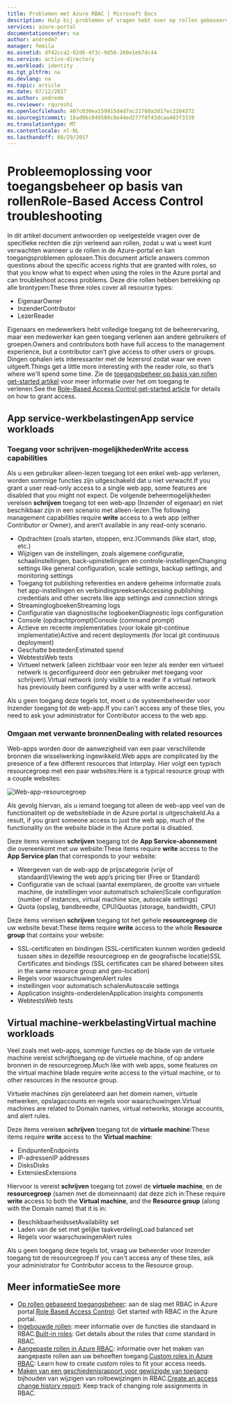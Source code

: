 ```yaml
---
title: Problemen met Azure RBAC | Microsoft Docs
description: Hulp bij problemen of vragen hebt over op rollen gebaseerd toegangsbeheer resources.
services: azure-portal
documentationcenter: na
author: andredm7
manager: femila
ms.assetid: df42cca2-02d6-4f3c-9d56-260e1eb7dc44
ms.service: active-directory
ms.workload: identity
ms.tgt_pltfrm: na
ms.devlang: na
ms.topic: article
ms.date: 07/12/2017
ms.author: andredm
ms.reviewer: rqureshi
ms.openlocfilehash: 407c030ea159915d4d7ac21760a3d17ec2204372
ms.sourcegitcommit: 18ad9bc049589c8e44ed277f8f43dcaa483f3339
ms.translationtype: MT
ms.contentlocale: nl-NL
ms.lasthandoff: 08/29/2017
---
```

# <a name="role-based-access-control-troubleshooting"></a><span data-ttu-id="0acdf-103">Probleemoplossing voor toegangsbeheer op basis van rollen</span><span class="sxs-lookup"><span data-stu-id="0acdf-103">Role-Based Access Control troubleshooting</span></span>

<span data-ttu-id="0acdf-104">In dit artikel document antwoorden op veelgestelde vragen over de specifieke rechten die zijn verleend aan rollen, zodat u wat u weet kunt verwachten wanneer u de rollen in de Azure-portal en kan toegangsproblemen oplossen.</span><span class="sxs-lookup"><span data-stu-id="0acdf-104">This document article answers common questions about the specific access rights that are granted with roles, so that you know what to expect when using the roles in the Azure portal and can troubleshoot access problems.</span></span> <span data-ttu-id="0acdf-105">Deze drie rollen hebben betrekking op alle brontypen:</span><span class="sxs-lookup"><span data-stu-id="0acdf-105">These three roles cover all resource types:</span></span>

* <span data-ttu-id="0acdf-106">Eigenaar</span><span class="sxs-lookup"><span data-stu-id="0acdf-106">Owner</span></span>  
* <span data-ttu-id="0acdf-107">Inzender</span><span class="sxs-lookup"><span data-stu-id="0acdf-107">Contributor</span></span>  
* <span data-ttu-id="0acdf-108">Lezer</span><span class="sxs-lookup"><span data-stu-id="0acdf-108">Reader</span></span>  

<span data-ttu-id="0acdf-109">Eigenaars en medewerkers hebt volledige toegang tot de beheerervaring, maar een medewerker kan geen toegang verlenen aan andere gebruikers of groepen.</span><span class="sxs-lookup"><span data-stu-id="0acdf-109">Owners and contributors both have full access to the management experience, but a contributor can’t give access to other users or groups.</span></span> <span data-ttu-id="0acdf-110">Dingen ophalen iets interessanter met de lezersrol zodat waar we even uitgeeft.</span><span class="sxs-lookup"><span data-stu-id="0acdf-110">Things get a little more interesting with the reader role, so that’s where we'll spend some time.</span></span> <span data-ttu-id="0acdf-111">Zie de [toegangsbeheer op basis van rollen get-started artikel](role-based-access-control-configure.md) voor meer informatie over het om toegang te verlenen.</span><span class="sxs-lookup"><span data-stu-id="0acdf-111">See the [Role-Based Access Control get-started article](role-based-access-control-configure.md) for details on how to grant access.</span></span>

## <a name="app-service-workloads"></a><span data-ttu-id="0acdf-112">App service-werkbelastingen</span><span class="sxs-lookup"><span data-stu-id="0acdf-112">App service workloads</span></span>
### <a name="write-access-capabilities"></a><span data-ttu-id="0acdf-113">Toegang voor schrijven-mogelijkheden</span><span class="sxs-lookup"><span data-stu-id="0acdf-113">Write access capabilities</span></span>
<span data-ttu-id="0acdf-114">Als u een gebruiker alleen-lezen toegang tot een enkel web-app verlenen, worden sommige functies zijn uitgeschakeld dat u niet verwacht.</span><span class="sxs-lookup"><span data-stu-id="0acdf-114">If you grant a user read-only access to a single web app, some features are disabled that you might not expect.</span></span> <span data-ttu-id="0acdf-115">De volgende beheermogelijkheden vereisen **schrijven** toegang tot een web-app (Inzender of eigenaar) en niet beschikbaar zijn in een scenario met alleen-lezen.</span><span class="sxs-lookup"><span data-stu-id="0acdf-115">The following management capabilities require **write** access to a web app (either Contributor or Owner), and aren’t available in any read-only scenario.</span></span>

* <span data-ttu-id="0acdf-116">Opdrachten (zoals starten, stoppen, enz.)</span><span class="sxs-lookup"><span data-stu-id="0acdf-116">Commands (like start, stop, etc.)</span></span>
* <span data-ttu-id="0acdf-117">Wijzigen van de instellingen, zoals algemene configuratie, schaalinstellingen, back-upinstellingen en controle-instellingen</span><span class="sxs-lookup"><span data-stu-id="0acdf-117">Changing settings like general configuration, scale settings, backup settings, and monitoring settings</span></span>
* <span data-ttu-id="0acdf-118">Toegang tot publishing referenties en andere geheime informatie zoals het app-instellingen en verbindingsreeksen</span><span class="sxs-lookup"><span data-stu-id="0acdf-118">Accessing publishing credentials and other secrets like app settings and connection strings</span></span>
* <span data-ttu-id="0acdf-119">Streaminglogboeken</span><span class="sxs-lookup"><span data-stu-id="0acdf-119">Streaming logs</span></span>
* <span data-ttu-id="0acdf-120">Configuratie van diagnostische logboeken</span><span class="sxs-lookup"><span data-stu-id="0acdf-120">Diagnostic logs configuration</span></span>
* <span data-ttu-id="0acdf-121">Console (opdrachtprompt)</span><span class="sxs-lookup"><span data-stu-id="0acdf-121">Console (command prompt)</span></span>
* <span data-ttu-id="0acdf-122">Actieve en recente implementaties (voor lokale git-continue implementatie)</span><span class="sxs-lookup"><span data-stu-id="0acdf-122">Active and recent deployments (for local git continuous deployment)</span></span>
* <span data-ttu-id="0acdf-123">Geschatte besteden</span><span class="sxs-lookup"><span data-stu-id="0acdf-123">Estimated spend</span></span>
* <span data-ttu-id="0acdf-124">Webtests</span><span class="sxs-lookup"><span data-stu-id="0acdf-124">Web tests</span></span>
* <span data-ttu-id="0acdf-125">Virtueel netwerk (alleen zichtbaar voor een lezer als eerder een virtueel netwerk is geconfigureerd door een gebruiker met toegang voor schrijven).</span><span class="sxs-lookup"><span data-stu-id="0acdf-125">Virtual network (only visible to a reader if a virtual network has previously been configured by a user with write access).</span></span>

<span data-ttu-id="0acdf-126">Als u geen toegang deze tegels tot, moet u de systeembeheerder voor Inzender toegang tot de web-app.</span><span class="sxs-lookup"><span data-stu-id="0acdf-126">If you can't access any of these tiles, you need to ask your administrator for Contributor access to the web app.</span></span>

### <a name="dealing-with-related-resources"></a><span data-ttu-id="0acdf-127">Omgaan met verwante bronnen</span><span class="sxs-lookup"><span data-stu-id="0acdf-127">Dealing with related resources</span></span>
<span data-ttu-id="0acdf-128">Web-apps worden door de aanwezigheid van een paar verschillende bronnen die wisselwerking ingewikkeld.</span><span class="sxs-lookup"><span data-stu-id="0acdf-128">Web apps are complicated by the presence of a few different resources that interplay.</span></span> <span data-ttu-id="0acdf-129">Hier volgt een typisch resourcegroep met een paar websites:</span><span class="sxs-lookup"><span data-stu-id="0acdf-129">Here is a typical resource group with a couple websites:</span></span>

![Web-app-resourcegroep](./media/role-based-access-control-troubleshooting/website-resource-model.png)

<span data-ttu-id="0acdf-131">Als gevolg hiervan, als u iemand toegang tot alleen de web-app veel van de functionaliteit op de websiteblade in de Azure portal is uitgeschakeld.</span><span class="sxs-lookup"><span data-stu-id="0acdf-131">As a result, if you grant someone access to just the web app, much of the functionality on the website blade in the Azure portal is disabled.</span></span>

<span data-ttu-id="0acdf-132">Deze items vereisen **schrijven** toegang tot de **App Service-abonnement** die overeenkomt met uw website:</span><span class="sxs-lookup"><span data-stu-id="0acdf-132">These items require **write** access to the **App Service plan** that corresponds to your website:</span></span>  

* <span data-ttu-id="0acdf-133">Weergeven van de web-app de prijscategorie (vrije of standaard)</span><span class="sxs-lookup"><span data-stu-id="0acdf-133">Viewing the web app’s pricing tier (Free or Standard)</span></span>  
* <span data-ttu-id="0acdf-134">Configuratie van de schaal (aantal exemplaren, de grootte van virtuele machine, de instellingen voor automatisch schalen)</span><span class="sxs-lookup"><span data-stu-id="0acdf-134">Scale configuration (number of instances, virtual machine size, autoscale settings)</span></span>  
* <span data-ttu-id="0acdf-135">Quota (opslag, bandbreedte, CPU)</span><span class="sxs-lookup"><span data-stu-id="0acdf-135">Quotas (storage, bandwidth, CPU)</span></span>  

<span data-ttu-id="0acdf-136">Deze items vereisen **schrijven** toegang tot het gehele **resourcegroep** die uw website bevat:</span><span class="sxs-lookup"><span data-stu-id="0acdf-136">These items require **write** access to the whole **Resource group** that contains your website:</span></span>  

* <span data-ttu-id="0acdf-137">SSL-certificaten en bindingen (SSL-certificaten kunnen worden gedeeld tussen sites in dezelfde resourcegroep en de geografische locatie)</span><span class="sxs-lookup"><span data-stu-id="0acdf-137">SSL Certificates and bindings (SSL certificates can be shared between sites in the same resource group and geo-location)</span></span>  
* <span data-ttu-id="0acdf-138">Regels voor waarschuwingen</span><span class="sxs-lookup"><span data-stu-id="0acdf-138">Alert rules</span></span>  
* <span data-ttu-id="0acdf-139">instellingen voor automatisch schalen</span><span class="sxs-lookup"><span data-stu-id="0acdf-139">Autoscale settings</span></span>  
* <span data-ttu-id="0acdf-140">Application insights-onderdelen</span><span class="sxs-lookup"><span data-stu-id="0acdf-140">Application insights components</span></span>  
* <span data-ttu-id="0acdf-141">Webtests</span><span class="sxs-lookup"><span data-stu-id="0acdf-141">Web tests</span></span>  

## <a name="virtual-machine-workloads"></a><span data-ttu-id="0acdf-142">Virtual machine-werkbelasting</span><span class="sxs-lookup"><span data-stu-id="0acdf-142">Virtual machine workloads</span></span>
<span data-ttu-id="0acdf-143">Veel zoals met web-apps, sommige functies op de blade van de virtuele machine vereist schrijftoegang op de virtuele machine, of op andere bronnen in de resourcegroep.</span><span class="sxs-lookup"><span data-stu-id="0acdf-143">Much like with web apps, some features on the virtual machine blade require write access to the virtual machine, or to other resources in the resource group.</span></span>

<span data-ttu-id="0acdf-144">Virtuele machines zijn gerelateerd aan het domein namen, virtuele netwerken, opslagaccounts en regels voor waarschuwingen.</span><span class="sxs-lookup"><span data-stu-id="0acdf-144">Virtual machines are related to Domain names, virtual networks, storage accounts, and alert rules.</span></span>

<span data-ttu-id="0acdf-145">Deze items vereisen **schrijven** toegang tot de **virtuele machine**:</span><span class="sxs-lookup"><span data-stu-id="0acdf-145">These items require **write** access to the **Virtual machine**:</span></span>

* <span data-ttu-id="0acdf-146">Eindpunten</span><span class="sxs-lookup"><span data-stu-id="0acdf-146">Endpoints</span></span>  
* <span data-ttu-id="0acdf-147">IP-adressen</span><span class="sxs-lookup"><span data-stu-id="0acdf-147">IP addresses</span></span>  
* <span data-ttu-id="0acdf-148">Disks</span><span class="sxs-lookup"><span data-stu-id="0acdf-148">Disks</span></span>  
* <span data-ttu-id="0acdf-149">Extensies</span><span class="sxs-lookup"><span data-stu-id="0acdf-149">Extensions</span></span>  

<span data-ttu-id="0acdf-150">Hiervoor is vereist **schrijven** toegang tot zowel de **virtuele machine**, en de **resourcegroep** (samen met de domeinnaam) dat deze zich in:</span><span class="sxs-lookup"><span data-stu-id="0acdf-150">These require **write** access to both the **Virtual machine**, and the **Resource group** (along with the Domain name) that it is in:</span></span>  

* <span data-ttu-id="0acdf-151">Beschikbaarheidsset</span><span class="sxs-lookup"><span data-stu-id="0acdf-151">Availability set</span></span>  
* <span data-ttu-id="0acdf-152">Laden van de set met gelijke taakverdeling</span><span class="sxs-lookup"><span data-stu-id="0acdf-152">Load balanced set</span></span>  
* <span data-ttu-id="0acdf-153">Regels voor waarschuwingen</span><span class="sxs-lookup"><span data-stu-id="0acdf-153">Alert rules</span></span>  

<span data-ttu-id="0acdf-154">Als u geen toegang deze tegels tot, vraag uw beheerder voor Inzender toegang tot de resourcegroep.</span><span class="sxs-lookup"><span data-stu-id="0acdf-154">If you can't access any of these tiles, ask your administrator for Contributor access to the Resource group.</span></span>

## <a name="see-more"></a><span data-ttu-id="0acdf-155">Meer informatie</span><span class="sxs-lookup"><span data-stu-id="0acdf-155">See more</span></span>
* <span data-ttu-id="0acdf-156">[Op rollen gebaseerd toegangsbeheer](role-based-access-control-configure.md): aan de slag met RBAC in Azure portal.</span><span class="sxs-lookup"><span data-stu-id="0acdf-156">[Role Based Access Control](role-based-access-control-configure.md): Get started with RBAC in the Azure portal.</span></span>
* <span data-ttu-id="0acdf-157">[Ingebouwde rollen](role-based-access-built-in-roles.md): meer informatie over de functies die standaard in RBAC.</span><span class="sxs-lookup"><span data-stu-id="0acdf-157">[Built-in roles](role-based-access-built-in-roles.md): Get details about the roles that come standard in RBAC.</span></span>
* <span data-ttu-id="0acdf-158">[Aangepaste rollen in Azure RBAC](role-based-access-control-custom-roles.md): informatie over het maken van aangepaste rollen aan uw behoeften toegang.</span><span class="sxs-lookup"><span data-stu-id="0acdf-158">[Custom roles in Azure RBAC](role-based-access-control-custom-roles.md): Learn how to create custom roles to fit your access needs.</span></span>
* <span data-ttu-id="0acdf-159">[Maken van een geschiedenisrapport voor gewijzigde van toegang](role-based-access-control-access-change-history-report.md): bijhouden van wijzigen van roltoewijzingen in RBAC.</span><span class="sxs-lookup"><span data-stu-id="0acdf-159">[Create an access change history report](role-based-access-control-access-change-history-report.md): Keep track of changing role assignments in RBAC.</span></span>

